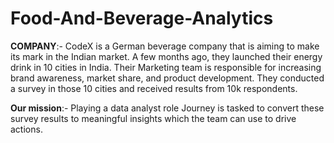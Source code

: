 # Food-And-Beverage-Analytics

**COMPANY**:-
  CodeX is a German beverage company that is aiming to make its mark in the Indian market. A few months ago, they launched their energy drink in 10 cities in India.
Their Marketing team is responsible for increasing brand awareness, market share, and product development. They conducted a survey in those 10 cities and received results from 10k respondents. 

**Our mission**:-
  Playing a data analyst role Journey is tasked to convert these survey results to meaningful insights which the team can use to drive actions.






